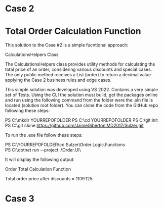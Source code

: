 # Case 2
# Total Order Calculation Function

This solution to the Case #2 is a simple fucntional approach:

CalculationsHelpers Class

The CalculationsHelpers class provides utility methods for calculating the total price of an order, considering various discounts and special cases. The only public method receives a List<item> (order) to return a decimal value applying the Case 2 business rules and edge cases.

This simple solution was developed using VS 2022. 
Contains a very simple set of Tests.
Using the CLI the solution must build, get the packages online and run using the following command from the folder were the .sln file is located (solution root folder). You can clone the code from the GitHub repo following these steps:

PS C:\mkdir YOURREPOFOLDER
PS C:\cd YOURREPOFOLDER
PS C:\git init
PS C:\git clone https://github.com/JaimeGibertoniMD2017/Sulzer.git

To run the .exe file follow these steps:

PS C:\YOURREPOFOLDER\cd Sulzer\Order.Logic.Functions\
PS C:\dotnet run --project .\Order.UI\

It will display the following output:

Order Total Calculation Function

Total order price after discounts = 1109.125 

# Case 3
# 